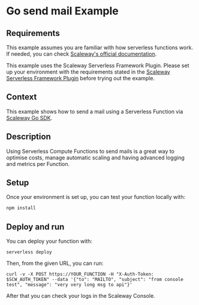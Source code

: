 # Go send mail Example

<!-- To update after tutorial release, can't release both page so this will remain in comment for now: This page is related to this tutorial https://www.scaleway.com/en/docs/tutorials/?facetFilters=%5B%22categories%3Atransactional-email%22%5D&page=1 -->

## Requirements

This example assumes you are familiar with how serverless functions work. If needed, you can check [Scaleway's official documentation](https://www.scaleway.com/en/docs/serverless/functions/quickstart/).

This example uses the Scaleway Serverless Framework Plugin. Please set up your environment with the requirements stated in the [Scaleway Serverless Framework Plugin](https://github.com/scaleway/serverless-scaleway-functions) before trying out the example.

## Context

This example shows how to send a mail using a Serverless Function via [Scaleway Go SDK](https://github.com/scaleway/scaleway-sdk-go).

## Description

Using Serverless Compute Functions to send mails is a great way to optimise costs, manage automatic scaling and having
advanced logging and metrics per Function.

## Setup

Once your environment is set up, you can test your function locally with:

```sh
npm install
```

## Deploy and run

You can deploy your function with:

```console
serverless deploy
```

Then, from the given URL, you can run:

```console
curl -v -X POST https://YOUR_FUNCTION -H "X-Auth-Token: $SCW_AUTH_TOKEN" --data '{"to": "MAILTO", "subject": "from console test", "message": "very very long msg to api"}'
```

After that you can check your logs in the Scaleway Console.
